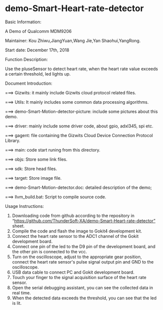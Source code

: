 # demo-Smart-Heart-rate-detector

Basic Information:

A Demo of Qualcomm MDM9206 

Maintainer: Kou Zhiwu,JiangYuan,Wang Jie,Yan Shaohui,YangRong.

Start date: December 17th, 2018

Function Description:

Use the pluseSensor to detect heart rate, when the heart rate value exceeds a certain threshold, led lights up.

Document Introduction:

===> Gizwits: it mainly include Gizwits cloud protocol related files.

===> Utils: It mainly includes some common data processing algorithms.

===> demo-Smart-Motion-detector-picture: include some pictures about this demo.

===> driver: mainly include some driver code, about gpio, adxl345, spi etc.

===> gagent: file containing the Gizwits Cloud Device Connection Protocol Library.

===> main: code start runing from this directory.

===> objs: Store some link files.

===> sdk: Store head files.

===> target: Store image file.

===> demo-Smart-Motion-detector.doc: detailed description of the demo;

===> llvm_build.bat: Script to compile source code.

Usage Instructions:
1. Downloading code from github according to the repository in “https://github.com/ThunderSoft-XA/demo-Smart-Heart-rate-detector” sheet.
2. Compile the code and flash the image to Gokit4 development kit.
3. Connect the heart rate sensor to the ADC1 channel of the Gokit development board.
4. Connect one pin of the led to the D9 pin of the development board, and the other pin is connected to the vcc.
5. Turn on the oscilloscope, adjust to the appropriate gear position, connect the heart rate sensor's pulse signal output pin and GND to the oscilloscope.
6. USB  data cable to connect PC and Gokit development board.
7. Touch your finger to the signal acquisition surface of the heart rate sensor.
8. Open the serial debugging assistant, you can see the collected data in real time.
9. When the detected data exceeds the threshold, you can see that the led is lit.
